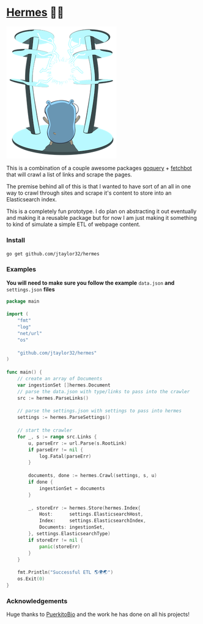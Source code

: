 # [Hermes](https://en.wikipedia.org/wiki/Hermes) 🏃💨

![Boom](./docs/static_files/power-to-the-masses.png)

This is a combination of a couple awesome packages [goquery](https://github.com/PuerkitoBio/goquery) + [fetchbot](https://github.com/PuerkitoBio/fetchbot) that will crawl a list of links and scrape the pages.

The premise behind all of this is that I wanted to have sort of an all in one way to crawl through sites and scrape it's content to store into an Elasticsearch index.

This is a completely fun prototype.  I do plan on abstracting it out eventually and making it a reusable package but for now I am just making it something to kind of simulate a simple ETL of webpage content.

### Install

`go get github.com/jtaylor32/hermes`

### Examples

**You will need to make sure you follow the example** `data.json` **and** `settings.json` **files**

```go
package main

import (
	"fmt"
	"log"
	"net/url"
	"os"

	"github.com/jtaylor32/hermes"
)

func main() {
	// create an array of Documents
	var ingestionSet []hermes.Document
	// parse the data.json with type/links to pass into the crawler
	src := hermes.ParseLinks()

	// parse the settings.json with settings to pass into hermes
	settings := hermes.ParseSettings()

	// start the crawler
	for _, s := range src.Links {
		u, parseErr := url.Parse(s.RootLink)
		if parseErr != nil {
			log.Fatal(parseErr)
		}

		documents, done := hermes.Crawl(settings, s, u)
		if done {
			ingestionSet = documents
		}

		_, storeErr := hermes.Store(hermes.Index{
			Host:      settings.ElasticsearchHost,
			Index:     settings.ElasticsearchIndex,
			Documents: ingestionSet,
		}, settings.ElasticsearchType)
		if storeErr != nil {
			panic(storeErr)
		}
	}

	fmt.Println("Successful ETL 🌎🌍🌏")
	os.Exit(0)
}

```

### Acknowledgements

Huge thanks to [PuerkitoBio](https://github.com/PuerkitoBio) and the work he has done on all his projects!
